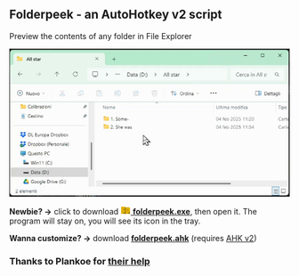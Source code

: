 ## Folderpeek - an AutoHotkey v2 script
Preview the contents of any folder in File Explorer

![Demo](https://raw.githubusercontent.com/DavidBevi/folderpeek/refs/heads/main/folderpeek_demo.gif)

**Newbie? →** click to download [![icon](https://github.com/DavidBevi/folderpeek/blob/main/folderpeek_icon.png?raw=true) **folderpeek.exe**](https://github.com/DavidBevi/folderpeek/releases/download/v1/folderpeek_v1.exe), then open it. The program will stay on, you will see its icon in the tray. 

**Wanna customize? →** download [**folderpeek.ahk**](https://github.com/DavidBevi/folderpeek/releases/download/v1/folderpeek_v1.ahk) (requires [AHK v2](https://www.autohotkey.com))

### Thanks to Plankoe for [their help](https://www.reddit.com/r/AutoHotkey/comments/1igtojs/comment/masgznv/)
